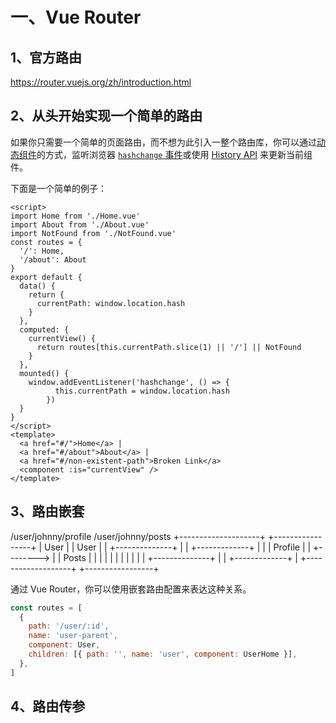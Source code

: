 # 一、Vue Router

## 1、官方路由

https://router.vuejs.org/zh/introduction.html



## 2、从头开始实现一个简单的路由

如果你只需要一个简单的页面路由，而不想为此引入一整个路由库，你可以通过[动态组件](https://cn.vuejs.org/guide/essentials/component-basics.html#dynamic-components)的方式，监听浏览器 [`hashchange` 事件](https://developer.mozilla.org/en-US/docs/Web/API/Window/hashchange_event)或使用 [History API](https://developer.mozilla.org/en-US/docs/Web/API/History) 来更新当前组件。

下面是一个简单的例子：

```vue
<script>
import Home from './Home.vue'
import About from './About.vue'
import NotFound from './NotFound.vue'
const routes = {
  '/': Home,
  '/about': About
}
export default {
  data() {
    return {
      currentPath: window.location.hash
    }
  },
  computed: {
    currentView() {
      return routes[this.currentPath.slice(1) || '/'] || NotFound
    }
  },
  mounted() {
    window.addEventListener('hashchange', () => {
		  this.currentPath = window.location.hash
		})
  }
}
</script>
<template>
  <a href="#/">Home</a> |
  <a href="#/about">About</a> |
  <a href="#/non-existent-path">Broken Link</a>
  <component :is="currentView" />
</template>
```



## 3、路由嵌套

/user/johnny/profile                     /user/johnny/posts
+--------------------+                  +-----------------+
| User               |                  | User             |
| +--------------+ |                  | +-------------+ |
| |  Profile    | |  +-------->  | |  Posts    | |
| |                  | |                  | |               | |
| +--------------+ |                  | +-------------+ |
+-------------------+                  +-----------------+

通过 Vue Router，你可以使用嵌套路由配置来表达这种关系。

```javascript
const routes = [
  {
    path: '/user/:id',
    name: 'user-parent',
    component: User,
    children: [{ path: '', name: 'user', component: UserHome }],
  },
]
```



## 4、路由传参

















